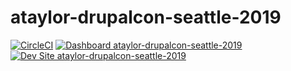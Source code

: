 # ataylor-drupalcon-seattle-2019

[![CircleCI](https://circleci.com/gh/pantheon-training-org/ataylor-drupalcon-seattle-2019.svg?style=shield)](https://circleci.com/gh/pantheon-training-org/ataylor-drupalcon-seattle-2019)
[![Dashboard ataylor-drupalcon-seattle-2019](https://img.shields.io/badge/dashboard-ataylor_drupalcon_seattle_2019-yellow.svg)](https://dashboard.pantheon.io/sites/5acd6515-c416-4d9c-be66-f0818e3b2775#dev/code)
[![Dev Site ataylor-drupalcon-seattle-2019](https://img.shields.io/badge/site-ataylor_drupalcon_seattle_2019-blue.svg)](http://dev-ataylor-drupalcon-seattle-2019.pantheonsite.io/)
